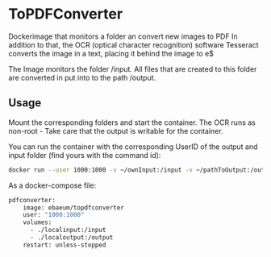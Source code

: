 # ToPDFConverter
Dockerimage that monitors a folder an convert new images to PDF
In addition to that, the OCR (optical character recognition) software Tesseract converts the image in a text, placing it behind the image to e$

The Image monitors the folder /input. All files that are created to this folder are converted in put into to the path /output.


## Usage
Mount the corresponding folders and start the container.
The OCR runs as non-root - Take care that the output is writable for the container.

You can run the container with the corresponding UserID of the output and input folder (find yours with the command id):
```bash
docker run --user 1000:1000 -v ~/ownInput:/input -v ~/pathToOutput:/output
```

As a docker-compose file:

```bash
pdfconverter:
    image: ebaeum/topdfconverter
    user: "1000:1000"
    volumes:
      - ./localinput:/input
      - ./localoutput:/output
    restart: unless-stopped
```
